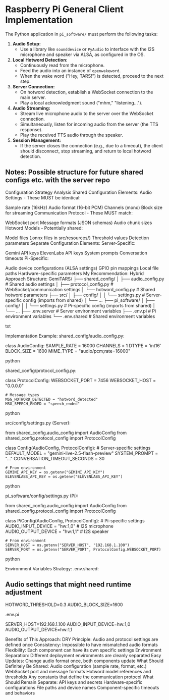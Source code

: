 # Raspberry Pi General Client Implementation

The Python application in `pi_software/` must perform the following tasks:

1.  **Audio Setup:**
    -   Use a library like `sounddevice` or `PyAudio` to interface with the I2S microphone and speaker via ALSA, as configured in the OS.
2.  **Local Hotword Detection:**
    -   Continuously read from the microphone.
    -   Feed the audio into an instance of `openwakeword`.
    -   When the wake word ("Hey, TARS!") is detected, proceed to the next step.
3.  **Server Connection:**
    -   On hotword detection, establish a WebSocket connection to the main server.
    -   Play a local acknowledgment sound ("mhm," "listening...").
4.  **Audio Streaming:**
    -   Stream live microphone audio to the server over the WebSocket connection.
    -   Simultaneously, listen for incoming audio from the server (the TTS response).
    -   Play the received TTS audio through the speaker.
5.  **Session Management:**
    -   If the server closes the connection (e.g., due to a timeout), the client should disconnect, stop streaming, and return to local hotword detection.
    

## Notes: Possible structure for future shared configs etc. with the server repo 

Configuration Strategy Analysis
Shared Configuration Elements:
Audio Settings - These MUST be identical:

Sample rate (16kHz)
Audio format (16-bit PCM)
Channels (mono)
Block size for streaming
Communication Protocol - These MUST match:

WebSocket port
Message formats (JSON schemas)
Audio chunk sizes
Hotword Models - Potentially shared:

Model files (.onnx files in src/resources/)
Threshold values
Detection parameters
Separate Configuration Elements:
Server-Specific:

Gemini API keys
ElevenLabs API keys
System prompts
Conversation timeouts
Pi-Specific:

Audio device configurations (ALSA settings)
GPIO pin mappings
Local file paths
Hardware-specific parameters
My Recommendation: Hybrid Approach
Structure:
GemiTARS/
├── shared_config/
│   ├── audio_config.py      # Shared audio settings
│   ├── protocol_config.py   # WebSocket/communication settings
│   └── hotword_config.py    # Shared hotword parameters
├── src/
│   ├── config/
│   │   └── settings.py      # Server-specific config (imports from shared)
│   └── ...
├── pi_software/
│   ├── config/
│   │   └── settings.py      # Pi-specific config (imports from shared)
│   └── ...
├── .env.server              # Server environment variables
├── .env.pi                  # Pi environment variables
└── .env.shared              # Shared environment variables

txt


Implementation Example:
shared_config/audio_config.py:

class AudioConfig:
    SAMPLE_RATE = 16000
    CHANNELS = 1
    DTYPE = 'int16'
    BLOCK_SIZE = 1600
    MIME_TYPE = "audio/pcm;rate=16000"

python


shared_config/protocol_config.py:

class ProtocolConfig:
    WEBSOCKET_PORT = 7456
    WEBSOCKET_HOST = "0.0.0.0"
    
    # Message types
    MSG_HOTWORD_DETECTED = "hotword_detected"
    MSG_SPEECH_ENDED = "speech_ended"

python


src/config/settings.py (Server):

from shared_config.audio_config import AudioConfig
from shared_config.protocol_config import ProtocolConfig

class Config(AudioConfig, ProtocolConfig):
    # Server-specific settings
    DEFAULT_MODEL = "gemini-live-2.5-flash-preview"
    SYSTEM_PROMPT = "..."
    CONVERSATION_TIMEOUT_SECONDS = 30
    
    # From environment
    GEMINI_API_KEY = os.getenv("GEMINI_API_KEY")
    ELEVENLABS_API_KEY = os.getenv("ELEVENLABS_API_KEY")

python


pi_software/config/settings.py (Pi):

from shared_config.audio_config import AudioConfig
from shared_config.protocol_config import ProtocolConfig

class PiConfig(AudioConfig, ProtocolConfig):
    # Pi-specific settings
    AUDIO_INPUT_DEVICE = "hw:1,0"  # I2S microphone
    AUDIO_OUTPUT_DEVICE = "hw:1,1"  # I2S speaker
    
    # From environment
    SERVER_HOST = os.getenv("SERVER_HOST", "192.168.1.100")
    SERVER_PORT = os.getenv("SERVER_PORT", ProtocolConfig.WEBSOCKET_PORT)

python


Environment Variables Strategy:
.env.shared:

## Audio settings that might need runtime adjustment
HOTWORD_THRESHOLD=0.3
AUDIO_BLOCK_SIZE=1600

.env.pi

SERVER_HOST=192.168.1.100
AUDIO_INPUT_DEVICE=hw:1,0
AUDIO_OUTPUT_DEVICE=hw:1,1

Benefits of This Approach:
DRY Principle: Audio and protocol settings are defined once
Consistency: Impossible to have mismatched audio formats
Flexibility: Each component can have its own specific settings
Environment Separation: Different deployment environments are cleanly separated
Easy Updates: Change audio format once, both components update
What Should Definitely Be Shared:
Audio configuration (sample rate, format, etc.)
WebSocket port and message formats
Hotword model references and thresholds
Any constants that define the communication protocol
What Should Remain Separate:
API keys and secrets
Hardware-specific configurations
File paths and device names
Component-specific timeouts and behaviors